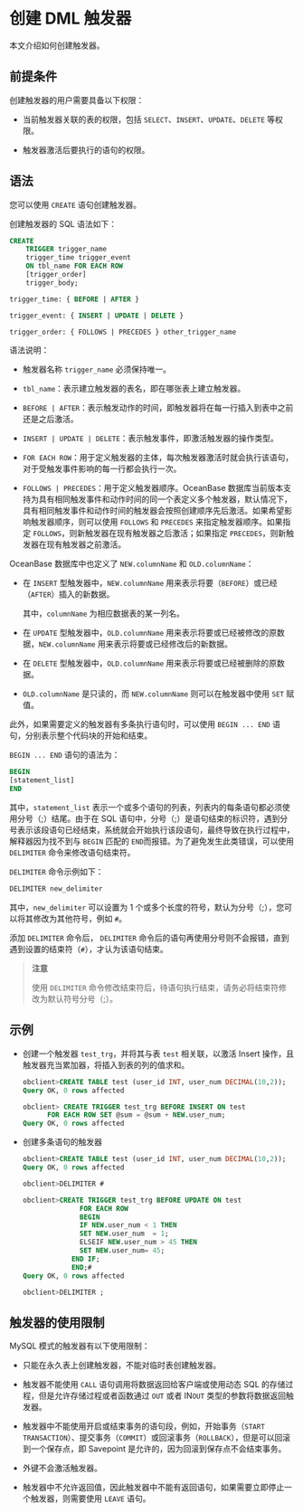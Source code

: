 # 创建 DML 触发器

本文介绍如何创建触发器。

## 前提条件

创建触发器的用户需要具备以下权限：

* 当前触发器关联的表的权限，包括 `SELECT`、`INSERT`、`UPDATE`、`DELETE` 等权限。

* 触发器激活后要执行的语句的权限。

## 语法

您可以使用 `CREATE` 语句创建触发器。

创建触发器的 SQL 语法如下：

```sql
CREATE
    TRIGGER trigger_name
    trigger_time trigger_event
    ON tbl_name FOR EACH ROW
    [trigger_order]
    trigger_body;

trigger_time: { BEFORE | AFTER }

trigger_event: { INSERT | UPDATE | DELETE }

trigger_order: { FOLLOWS | PRECEDES } other_trigger_name
```

语法说明：

* 触发器名称 `trigger_name` 必须保持唯一。

* `tbl_name`：表示建立触发器的表名，即在哪张表上建立触发器。

* `BEFORE | AFTER`：表示触发动作的时间，即触发器将在每一行插入到表中之前还是之后激活。

* `INSERT | UPDATE | DELETE`：表示触发事件，即激活触发器的操作类型。

* `FOR EACH ROW`：用于定义触发器的主体，每次触发器激活时就会执行该语句，对于受触发事件影响的每一行都会执行一次。

* `FOLLOWS | PRECEDES`：用于定义触发器顺序。OceanBase 数据库当前版本支持为具有相同触发事件和动作时间的同一个表定义多个触发器，默认情况下，具有相同触发事件和动作时间的触发器会按照创建顺序先后激活。如果希望影响触发器顺序，则可以使用 `FOLLOWS` 和 `PRECEDES` 来指定触发器顺序。如果指定 `FOLLOWS`，则新触发器在现有触发器之后激活；如果指定 `PRECEDES`，则新触发器在现有触发器之前激活。

OceanBase 数据库中也定义了 `NEW.columnName` 和 `OLD.columnName`：

* 在 `INSERT` 型触发器中，`NEW.columnName` 用来表示将要（`BEFORE`）或已经（`AFTER`）插入的新数据。

  其中，`columnName` 为相应数据表的某一列名。
  
* 在 `UPDATE` 型触发器中，`OLD.columnName` 用来表示将要或已经被修改的原数据，`NEW.columnName` 用来表示将要或已经修改后的新数据。

* 在 `DELETE` 型触发器中，`OLD.columnName` 用来表示将要或已经被删除的原数据。

* `OLD.columnName` 是只读的，而 `NEW.columnName` 则可以在触发器中使用 `SET` 赋值。

此外，如果需要定义的触发器有多条执行语句时，可以使用 `BEGIN ... END` 语句，分别表示整个代码块的开始和结束。

`BEGIN ... END` 语句的语法为：

```sql
BEGIN
[statement_list]
END
```

其中，`statement_list` 表示一个或多个语句的列表，列表内的每条语句都必须使用分号（;）结尾。由于在 SQL 语句中，分号（;）是语句结束的标识符，遇到分号表示该段语句已经结束，系统就会开始执行该段语句，最终导致在执行过程中，解释器因为找不到与 `BEGIN` 匹配的 `END`而报错。为了避免发生此类错误，可以使用 `DELIMITER` 命令来修改语句结束符。

`DELIMITER` 命令示例如下：

```sql
DELIMITER new_delimiter
```

其中，`new_delimiter` 可以设置为 1 个或多个长度的符号，默认为分号（;），您可以将其修改为其他符号，例如 `#`。

添加 `DELIMITER` 命令后， `DELIMITER` 命令后的语句再使用分号则不会报错，直到遇到设置的结束符（`#`），才认为该语句结束。

>**注意**
>
>使用 `DELIMITER` 命令修改结束符后，待语句执行结束，请务必将结束符修改为默认符号分号（;）。

## 示例

* 创建一个触发器 `test_trg`，并将其与表 `test` 相关联，以激活 Insert 操作，且触发器充当累加器，将插入到表的列的值求和。

  ```sql
  obclient>CREATE TABLE test (user_id INT, user_num DECIMAL(10,2));
  Query OK, 0 rows affected

  obclient> CREATE TRIGGER test_trg BEFORE INSERT ON test
        FOR EACH ROW SET @sum = @sum + NEW.user_num;
  Query OK, 0 rows affected
  ```

* 创建多条语句的触发器

  ```sql
  obclient>CREATE TABLE test (user_id INT, user_num DECIMAL(10,2));
  Query OK, 0 rows affected

  obclient>DELIMITER #

  obclient>CREATE TRIGGER test_trg BEFORE UPDATE ON test
                FOR EACH ROW
                BEGIN
                IF NEW.user_num < 1 THEN
                SET NEW.user_num  = 1;
                ELSEIF NEW.user_num > 45 THEN
                SET NEW.user_num= 45;
              END IF;
              END;#
  Query OK, 0 rows affected

  obclient>DELIMITER ;
  ```

## 触发器的使用限制

MySQL 模式的触发器有以下使用限制：

* 只能在永久表上创建触发器，不能对临时表创建触发器。

* 触发器不能使用 `CALL` 语句调用将数据返回给客户端或使用动态 SQL 的存储过程，但是允许存储过程或者函数通过 `OUT` 或者 IN`OUT` 类型的参数将数据返回触发器。

* 触发器中不能使用开启或结束事务的语句段，例如，开始事务（`START TRANSACTION`）、提交事务（`COMMIT`）或回滚事务（`ROLLBACK`），但是可以回滚到一个保存点，即 Savepoint 是允许的，因为回滚到保存点不会结束事务。

* 外键不会激活触发器。

* 触发器中不允许返回值，因此触发器中不能有返回语句，如果需要立即停止一个触发器，则需要使用 `LEAVE` 语句。
